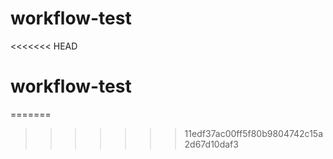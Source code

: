 # workflow-test
<<<<<<< HEAD
# workflow-test
=======
>>>>>>> 11edf37ac00ff5f80b9804742c15a2d67d10daf3
